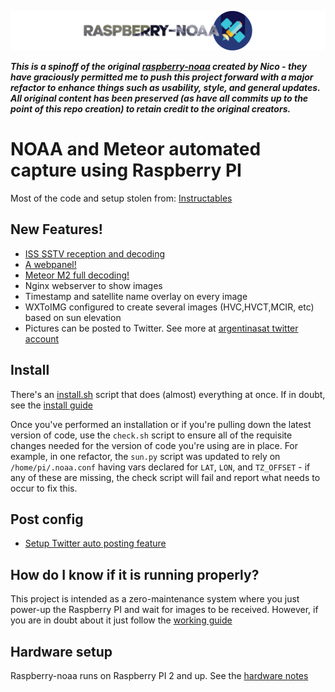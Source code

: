 ![Raspberry NOAA](assets/header_1600.png)

**_This is a spinoff of the original [raspberry-noaa](https://github.com/reynico/raspberry-noaa) created by Nico - they have
graciously permitted me to push this project forward with a major refactor to enhance things such as usability, style, and general
updates. All original content has been preserved (as have all commits up to the point of this repo creation) to retain credit to the
original creators._**

# NOAA and Meteor automated capture using Raspberry PI
Most of the code and setup stolen from: [Instructables](https://www.instructables.com/id/Raspberry-Pi-NOAA-Weather-Satellite-Receiver/)

## New Features!
  - [ISS SSTV reception and decoding](docs/ISS.md)
  - [A webpanel!](docs/WEBPANEL.md)
  - [Meteor M2 full decoding!](docs/METEOR.md)
  - Nginx webserver to show images
  - Timestamp and satellite name overlay on every image
  - WXToIMG configured to create several images (HVC,HVCT,MCIR, etc) based on sun elevation
  - Pictures can be posted to Twitter. See more at [argentinasat twitter account](https://twitter.com/argentinasat)

## Install
There's an [install.sh](install.sh) script that does (almost) everything at once. If in doubt, see the [install guide](docs/INSTALL.md)

Once you've performed an installation or if you're pulling down the latest version of code, use the `check.sh` script to ensure all of
the requisite changes needed for the version of code you're using are in place. For example, in one refactor, the `sun.py` script was
updated to rely on `/home/pi/.noaa.conf` having vars declared for `LAT`, `LON`, and `TZ_OFFSET` - if any of these are missing, the check
script will fail and report what needs to occur to fix this.

## Post config
* [Setup Twitter auto posting feature](docs/INSTALL.md#set-your-twitter-credentials)

## How do I know if it is running properly?
This project is intended as a zero-maintenance system where you just power-up the Raspberry PI and wait for images to be received. However, if you are in doubt about it just follow the [working guide](docs/WORKING.md)

## Hardware setup
Raspberry-noaa runs on Raspberry PI 2 and up. See the [hardware notes](docs/HARDWARE.md)
